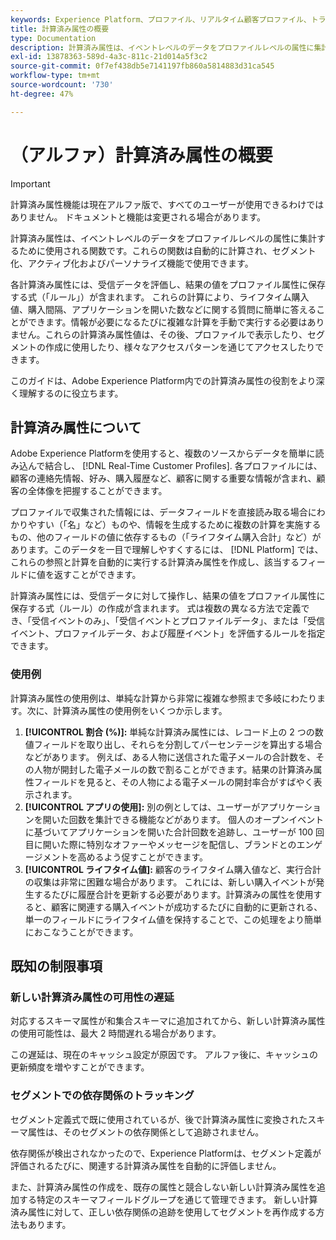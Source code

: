 ```yaml
---
keywords: Experience Platform、プロファイル、リアルタイム顧客プロファイル、トラブルシューティング、API
title: 計算済み属性の概要
type: Documentation
description: 計算済み属性は、イベントレベルのデータをプロファイルレベルの属性に集計する関数です。 これらの関数は自動的に計算され、セグメント化、アクティブ化およびパーソナライズ機能で使用できます。
exl-id: 13878363-589d-4a3c-811c-21d014a5f3c2
source-git-commit: 0f7ef438db5e7141197fb860a5814883d31ca545
workflow-type: tm+mt
source-wordcount: '730'
ht-degree: 47%

---
```


# （アルファ）計算済み属性の概要

>[!IMPORTANT]
>
>計算済み属性機能は現在アルファ版で、すべてのユーザーが使用できるわけではありません。 ドキュメントと機能は変更される場合があります。

計算済み属性は、イベントレベルのデータをプロファイルレベルの属性に集計するために使用される関数です。これらの関数は自動的に計算され、セグメント化、アクティブ化およびパーソナライズ機能で使用できます。

各計算済み属性には、受信データを評価し、結果の値をプロファイル属性に保存する式（「ルール」）が含まれます。 これらの計算により、ライフタイム購入値、購入間隔、アプリケーションを開いた数などに関する質問に簡単に答えることができます。情報が必要になるたびに複雑な計算を手動で実行する必要はありません。これらの計算済み属性値は、その後、プロファイルで表示したり、セグメントの作成に使用したり、様々なアクセスパターンを通じてアクセスしたりできます。

このガイドは、Adobe Experience Platform内での計算済み属性の役割をより深く理解するのに役立ちます。

## 計算済み属性について

Adobe Experience Platformを使用すると、複数のソースからデータを簡単に読み込んで結合し、 [!DNL Real-Time Customer Profiles]. 各プロファイルには、顧客の連絡先情報、好み、購入履歴など、顧客に関する重要な情報が含まれ、顧客の全体像を把握することができます。

プロファイルで収集された情報には、データフィールドを直接読み取る場合にわかりやすい（「名」など）ものや、情報を生成するために複数の計算を実施するもの、他のフィールドの値に依存するもの（「ライフタイム購入合計」など）があります。このデータを一目で理解しやすくするには、 [!DNL Platform] では、これらの参照と計算を自動的に実行する計算済み属性を作成し、該当するフィールドに値を返すことができます。

計算済み属性には、受信データに対して操作し、結果の値をプロファイル属性に保存する式（ルール）の作成が含まれます。 式は複数の異なる方法で定義でき、「受信イベントのみ」、「受信イベントとプロファイルデータ」、または「受信イベント、プロファイルデータ、および履歴イベント」を評価するルールを指定できます。

### 使用例

計算済み属性の使用例は、単純な計算から非常に複雑な参照まで多岐にわたります。次に、計算済み属性の使用例をいくつか示します。

1. **[!UICONTROL 割合 (%)]:** 単純な計算済み属性には、レコード上の 2 つの数値フィールドを取り出し、それらを分割してパーセンテージを算出する場合などがあります。 例えば、ある人物に送信された電子メールの合計数を、その人物が開封した電子メールの数で割ることができます。結果の計算済み属性フィールドを見ると、その人物による電子メールの開封率合がすばやく表示されます。
1. **[!UICONTROL アプリの使用]:** 別の例としては、ユーザーがアプリケーションを開いた回数を集計できる機能などがあります。 個人のオープンイベントに基づいてアプリケーションを開いた合計回数を追跡し、ユーザーが 100 回目に開いた際に特別なオファーやメッセージを配信し、ブランドとのエンゲージメントを高めるよう促すことができます。
1. **[!UICONTROL ライフタイム値]:** 顧客のライフタイム購入値など、実行合計の収集は非常に困難な場合があります。 これには、新しい購入イベントが発生するたびに履歴合計を更新する必要があります。計算済みの属性を使用すると、顧客に関連する購入イベントが成功するたびに自動的に更新される、単一のフィールドにライフタイム値を保持することで、この処理をより簡単におこなうことができます。

## 既知の制限事項

### 新しい計算済み属性の可用性の遅延

対応するスキーマ属性が和集合スキーマに追加されてから、新しい計算済み属性の使用可能性は、最大 2 時間遅れる場合があります。

この遅延は、現在のキャッシュ設定が原因です。 アルファ後に、キャッシュの更新頻度を増やすことができます。

### セグメントでの依存関係のトラッキング

セグメント定義式で既に使用されているが、後で計算済み属性に変換されたスキーマ属性は、そのセグメントの依存関係として追跡されません。

依存関係が検出されなかったので、Experience Platformは、セグメント定義が評価されるたびに、関連する計算済み属性を自動的に評価しません。

また、計算済み属性の作成を、既存の属性と競合しない新しい計算済み属性を追加する特定のスキーマフィールドグループを通じて管理できます。 新しい計算済み属性に対して、正しい依存関係の追跡を使用してセグメントを再作成する方法もあります。
